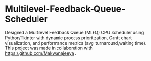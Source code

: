 # Multilevel-Feedback-Queue-Scheduler
Designed a Multilevel Feedback Queue (MLFQ) CPU Scheduler using Python/Tkinter with dynamic process prioritization, Gantt chart visualization, and performance metrics (avg. turnaround,waiting time).<br>
This project was made in collaboration with https://github.com/Makwanajeeya .

